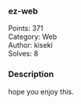 ### ez-web

Points: 371 \
Category: Web \
Author: kiseki \
Solves: 8

### Description

hope you enjoy this.
